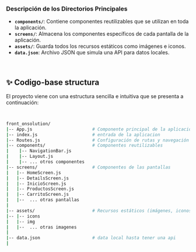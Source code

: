 ### Descripción de los Directorios Principales

* **`components/`**: Contiene componentes reutilizables que se utilizan en toda la aplicación.
* **`screens/`**: Almacena los componentes específicos de cada pantalla de la aplicación.
* **`assets/`**: Guarda todos los recursos estáticos como imágenes e iconos.
* **`data.json`**: Archivo JSON que simula una API para datos locales.



<br />

## ✨ Codigo-base structura

El proyecto viene con una estructura sencilla e intuitiva que se presenta a continuación:
                                                                
```bash

   
front_onsolution/
|-- App.js                       # Componente principal de la aplicación
|-- index.js                     # entrada de la aplicacion
|-- Routes.js                    # Configuración de rutas y navegación
|-- components/                  # Componentes reutilizables
|    |-- NavigationBar.js   
|    |-- Layout.js        
|    |-- ... otros componentes
|-- screens/                     # Componentes de las pantallas
|   |-- HomeScreen.js    
|   |-- DetailsScreen.js 
|   |-- InicioScreen.js   
|   |-- ProductosScreen.js
|   |-- CarritoScreen.js 
|   |--  ... otras pantallas
|
|-- assets/                      # Recursos estáticos (imágenes, iconos)
|-- |-- icons          
|   |-- img           
|   |--  ... otras imagenes
|
|-- data.json                    # data local hasta tener una api
|

```

<br />